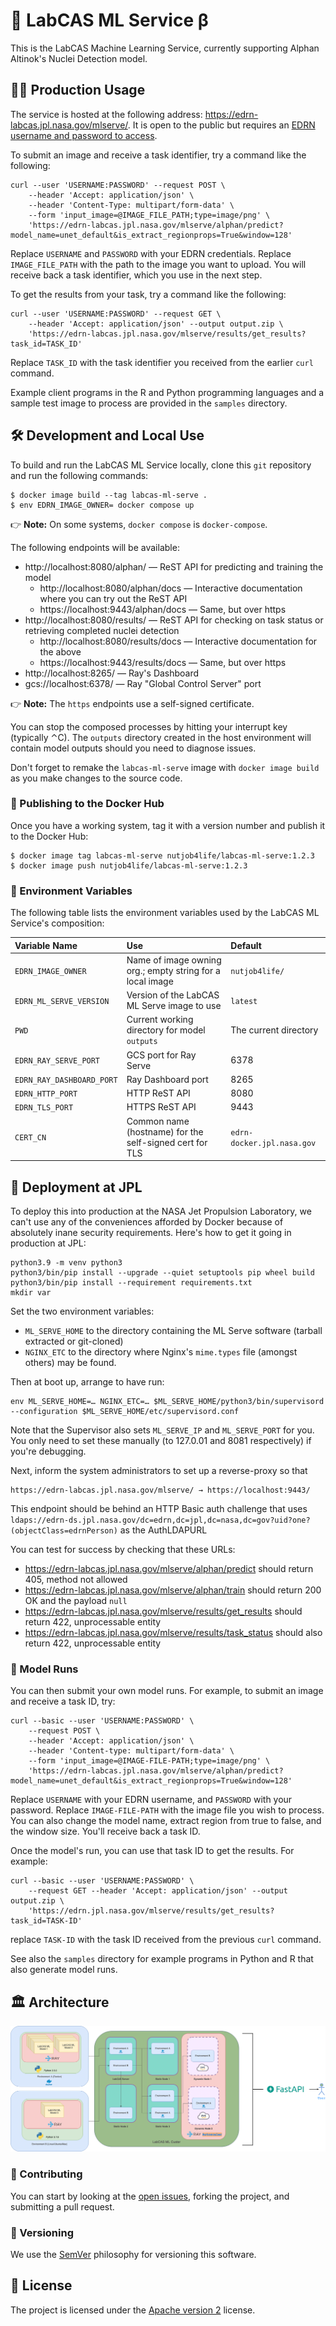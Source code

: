# 🧠 LabCAS ML Service β

This is the LabCAS Machine Learning Service, currently supporting Alphan Altinok's Nuclei Detection model.

## 💁‍♀️ Production Usage

The service is hosted at the following address: https://edrn-labcas.jpl.nasa.gov/mlserve/. It is open to the public but requires an [EDRN username and password to access](https://www.compass.fhcrc.org/edrns/pub/user/application.aspx?t=app&sub=form1&w=1&p=3).

To submit an image and receive a task identifier, try a command like the following:

    curl --user 'USERNAME:PASSWORD' --request POST \
        --header 'Accept: application/json' \
        --header 'Content-Type: multipart/form-data' \
        --form 'input_image=@IMAGE_FILE_PATH;type=image/png' \
        'https://edrn-labcas.jpl.nasa.gov/mlserve/alphan/predict?model_name=unet_default&is_extract_regionprops=True&window=128' 

Replace `USERNAME` and `PASSWORD` with your EDRN credentials. Replace `IMAGE_FILE_PATH` with the path to the image you want to upload. You will receive back a task identifier, which you use in the next step.

To get the results from your task, try a command like the following:

    curl --user 'USERNAME:PASSWORD' --request GET \
        --header 'Accept: application/json' --output output.zip \
        'https://edrn-labcas.jpl.nasa.gov/mlserve/results/get_results?task_id=TASK_ID'

Replace `TASK_ID` with the task identifier you received from the earlier `curl` command.

Example client programs in the R and Python programming languages and a sample test image to process are provided in the `samples` directory.


## 🛠️ Development and Local Use

To build and run the LabCAS ML Service locally, clone this `git` repository and run the following commands:

```console
$ docker image build --tag labcas-ml-serve .
$ env EDRN_IMAGE_OWNER= docker compose up
```

👉 **Note:** On some systems, `docker compose` is `docker-compose`.

The following endpoints will be available:

-   http://localhost:8080/alphan/ — ReST API for predicting and training the model
    -   http://localhost:8080/alphan/docs — Interactive documentation where you can try out the ReST API
    -   https://localhost:9443/alphan/docs — Same, but over https
-   http://localhost:8080/results/ — ReST API for checking on task status or retrieving completed nuclei detection
    -   http://localhost:8080/results/docs — Interactive documentation for the above
    -   https://localhost:9443/results/docs — Same, but over https
-   http://localhost:8265/ — Ray's Dashboard
-   gcs://localhost:6378/ — Ray "Global Control Server" port

👉 **Note:** The `https` endpoints use a self-signed certificate.

You can stop the composed processes by hitting your interrupt key (typically ⌃C). The `outputs` directory created in the host environment will contain model outputs should you need to diagnose issues.

Don't forget to remake the `labcas-ml-serve` image with `docker image build` as you make changes to the source code.


### 🚢 Publishing to the Docker Hub

Once you have a working system, tag it with a version number and publish it to the Docker Hub:

```console
$ docker image tag labcas-ml-serve nutjob4life/labcas-ml-serve:1.2.3
$ docker image push nutjob4life/labcas-ml-serve:1.2.3
```

### 🌱 Environment Variables

The following table lists the environment variables used by the LabCAS ML Service's composition:

| Variable Name             | Use                                                       | Default                    |
|:--------------------------|:----------------------------------------------------------|:---------------------------|
| `EDRN_IMAGE_OWNER`        | Name of image owning org.; empty string for a local image | `nutjob4life/`             |
| `EDRN_ML_SERVE_VERSION`   | Version of the LabCAS ML Serve image to use               | `latest`                   |
| `PWD`                     | Current working directory for model `outputs`             | The current directory      |
| `EDRN_RAY_SERVE_PORT`     | GCS port for Ray Serve                                    | 6378                       |
| `EDRN_RAY_DASHBOARD_PORT` | Ray Dashboard port                                        | 8265                       |
| `EDRN_HTTP_PORT`          | HTTP ReST API                                             | 8080                       |
| `EDRN_TLS_PORT`           | HTTPS ReST API                                            | 9443                       |
| `CERT_CN`                 | Common name (hostname) for the self-signed cert for TLS   | `edrn-docker.jpl.nasa.gov` |


## 🚀 Deployment at JPL

To deploy this into production at the NASA Jet Propulsion Laboratory, we can't use any of the conveniences afforded by Docker because of absolutely inane security requirements. Here's how to get it going in production at JPL:

    python3.9 -m venv python3
    python3/bin/pip install --upgrade --quiet setuptools pip wheel build
    python3/bin/pip install --requirement requirements.txt
    mkdir var

Set the two environment variables:

-   `ML_SERVE_HOME` to the directory containing the ML Serve software (tarball extracted or git-cloned)
-   `NGINX_ETC` to the directory where Nginx's `mime.types` file (amongst others) may be found.

Then at boot up, arrange to have run:

    env ML_SERVE_HOME=… NGINX_ETC=… $ML_SERVE_HOME/python3/bin/supervisord --configuration $ML_SERVE_HOME/etc/supervisord.conf

Note that the Supervisor also sets `ML_SERVE_IP` and `ML_SERVE_PORT` for you. You only need to set these manually (to 127.0.01 and 8081 respectively) if you're debugging.

Next, inform the system administrators to set up a reverse-proxy so that

    https://edrn-labcas.jpl.nasa.gov/mlserve/ → https://localhost:9443/

This endpoint should be behind an HTTP Basic auth challenge that uses `ldaps://edrn-ds.jpl.nasa.gov/dc=edrn,dc=jpl,dc=nasa,dc=gov?uid?one?(objectClass=edrnPerson)` as the AuthLDAPURL

You can test for success by checking that these URLs:

-   https://edrn-labcas.jpl.nasa.gov/mlserve/alphan/predict should return 405, method not allowed
-   https://edrn-labcas.jpl.nasa.gov/mlserve/alphan/train should return 200 OK and the payload `null`
-   https://edrn-labcas.jpl.nasa.gov/mlserve/results/get_results should return 422, unprocessable entity
-   https://edrn-labcas.jpl.nasa.gov/mlserve/results/task_status should also return 422, unprocessable entity


### 🏃 Model Runs

You can then submit your own model runs. For example, to submit an image and receive a task ID, try:

    curl --basic --user 'USERNAME:PASSWORD' \
        --request POST \
        --header 'Accept: application/json' \
        --header 'Content-type: multipart/form-data' \
        --form 'input_image=@IMAGE-FILE-PATH;type=image/png' \
        'https://edrn-labcas.jpl.nasa.gov/mlserve/alphan/predict?model_name=unet_default&is_extract_regionprops=True&window=128'

Replace `USERNAME` with your EDRN username, and `PASSWORD` with your password. Replace `IMAGE-FILE-PATH` with the image file you wish to process. You can also change the model name, extract region from true to false, and the window size. You'll receive back a task ID.

Once the model's run, you can use that task ID to get the results. For example:

    curl --basic --user 'USERNAME:PASSWORD' \
        --request GET --header 'Accept: application/json' --output output.zip \
        'https://edrn.jpl.nasa.gov/mlserve/results/get_results?task_id=TASK-ID'

replace `TASK-ID` with the task ID received from the previous `curl` command.

See also the `samples` directory for example programs in Python and R that also generate model runs.


## 🏛️ Architecture

![Architecture diagram](images/labcas_ml_serve.png)


### 👥 Contributing

You can start by looking at the [open issues](https://github.com/EDRN/labcas-ml-serve/issues), forking the project, and submitting a pull request.


### 🔢 Versioning

We use the [SemVer](https://semver.org/) philosophy for versioning this software.


## 📃 License

The project is licensed under the [Apache version 2](LICENSE.md) license.
